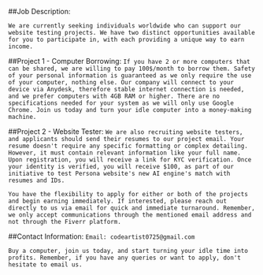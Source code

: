##Job Description:

```We are currently seeking individuals worldwide who can support our website testing projects. We have two distinct opportunities available for you to participate in, with each providing a unique way to earn income.```

##Project 1 - Computer Borrowing:
```If you have 2 or more computers that can be shared, we are willing to pay 100$/month to borrow them. Safety of your personal information is guaranteed as we only require the use of your computer, nothing else. Our company will connect to your device via Anydesk, therefore stable internet connection is needed, and we prefer computers with 4GB RAM or higher. There are no specifications needed for your system as we will only use Google Chrome. Join us today and turn your idle computer into a money-making machine.```

##Project 2 - Website Tester:
```We are also recruiting website testers, and applicants should send their resumes to our project email. Your resume doesn't require any specific formatting or complex detailing. However, it must contain relevant information like your full name. Upon registration, you will receive a link for KYC verification. Once your identity is verified, you will receive $100, as part of our initiative to test Persona website's new AI engine's match with resumes and IDs.```

```You have the flexibility to apply for either or both of the projects and begin earning immediately. If interested, please reach out directly to us via email for quick and immediate turnaround. Remember, we only accept communications through the mentioned email address and not through the Fiverr platform. ```

##Contact Information: 
```Email: codeartist0725@gmail.com```

```Buy a computer, join us today, and start turning your idle time into profits. Remember, if you have any queries or want to apply, don't hesitate to email us.```
